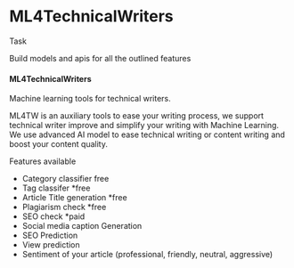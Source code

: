 # ML4TechnicalWriters


Task 


Build models and apis for all the outlined features 




#### ML4TechnicalWriters


Machine learning tools for technical writers.

ML4TW is an auxiliary tools to ease your writing process, we support technical writer improve and simplify your writing with Machine Learning. We use advanced AI model to ease technical writing or content writing and boost your content quality.



Features available 

- Category classifier free
- Tag classifer *free
- Article Title generation *free
- Plagiarism check *free
- SEO check *paid
- Social media caption Generation
- SEO Prediction
- View prediction 
- Sentiment of your article (professional, friendly, neutral, aggressive)




